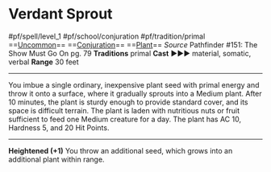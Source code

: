 # Verdant Sprout
#pf/spell/level_1 #pf/school/conjuration #pf/tradition/primal
==[Uncommon](../../../Traits/Uncommon.md)== ==[Conjuration](../../../Traits/Conjuration.md)== ==[Plant](../../../Traits/Plant.md)==
*Source* Pathfinder #151: The Show Must Go On pg. 79
**Traditions** primal
**Cast** ►►► material, somatic, verbal
**Range** 30 feet

---
You imbue a single ordinary, inexpensive plant seed with primal energy and throw it onto a surface, where it gradually sprouts into a Medium plant. After 10 minutes, the plant is sturdy enough to provide standard cover, and its space is difficult terrain. The plant is laden with nutritious nuts or fruit sufficient to feed one Medium creature for a day. The plant has AC 10, Hardness 5, and 20 Hit Points.

<hr>

**Heightened (+1)** You throw an additional seed, which grows into an additional plant within range.